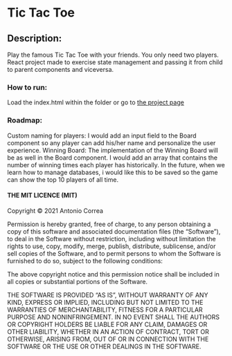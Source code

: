 # Tic Tac Toe

## Description:  
Play the famous Tic Tac Toe with your friends. You only need two players. 
React project made to exercise state management and passing it from child to parent components and viceversa.

### How to run: 
Load the index.html within the folder or go to [the project page](https://topaiin.github.io/tictactoe/)

### Roadmap:
Custom naming for players: I would add an input field to the Board component so any player can add his/her name and personalize the user experience. 
Winning Board: The implementation of the Winning Board will be as well in the Board component. I would add an array that contains the number of winning times each player has historically. In the future, when we learn how to manage databases, i would like this to be saved so the game can show the top 10 players of all time.

#### THE MIT LICENCE (MIT)
Copyright © 2021 Antonio Correa

Permission is hereby granted, free of charge, to any person obtaining a copy of this software and associated documentation files (the “Software”), to deal in the Software without restriction, including without limitation the rights to use, copy, modify, merge, publish, distribute, sublicense, and/or sell copies of the Software, and to permit persons to whom the Software is furnished to do so, subject to the following conditions:

The above copyright notice and this permission notice shall be included in all copies or substantial portions of the Software.

THE SOFTWARE IS PROVIDED “AS IS”, WITHOUT WARRANTY OF ANY KIND, EXPRESS OR IMPLIED, INCLUDING BUT NOT LIMITED TO THE WARRANTIES OF MERCHANTABILITY, FITNESS FOR A PARTICULAR PURPOSE AND NONINFRINGEMENT. IN NO EVENT SHALL THE AUTHORS OR COPYRIGHT HOLDERS BE LIABLE FOR ANY CLAIM, DAMAGES OR OTHER LIABILITY, WHETHER IN AN ACTION OF CONTRACT, TORT OR OTHERWISE, ARISING FROM, OUT OF OR IN CONNECTION WITH THE SOFTWARE OR THE USE OR OTHER DEALINGS IN THE SOFTWARE.
